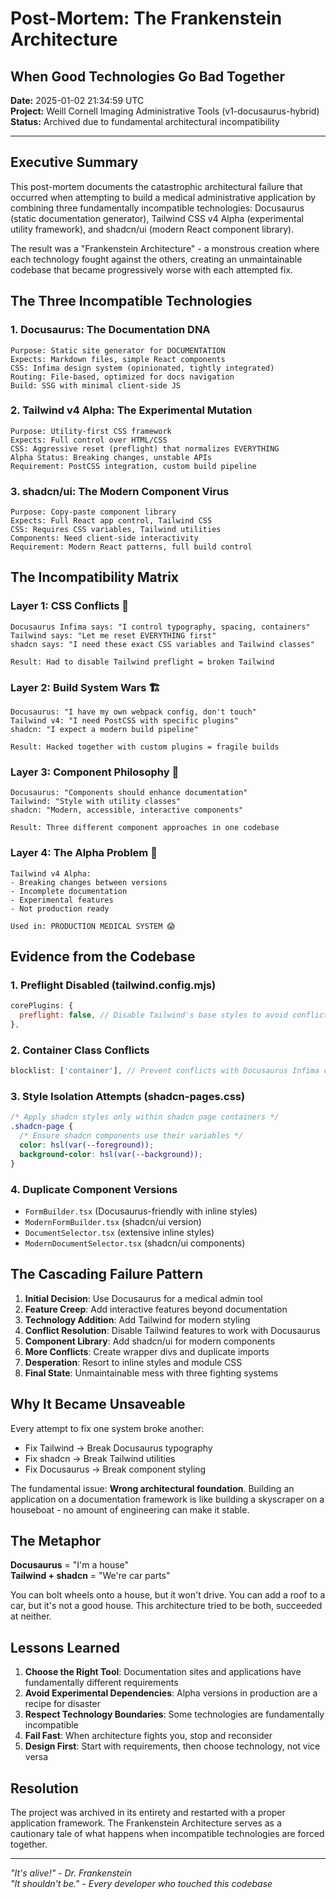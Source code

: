 # Post-Mortem: The Frankenstein Architecture
## When Good Technologies Go Bad Together

**Date:** 2025-01-02 21:34:59 UTC  
**Project:** Weill Cornell Imaging Administrative Tools (v1-docusaurus-hybrid)  
**Status:** Archived due to fundamental architectural incompatibility  

---

## Executive Summary

This post-mortem documents the catastrophic architectural failure that occurred when attempting to build a medical administrative application by combining three fundamentally incompatible technologies: Docusaurus (static documentation generator), Tailwind CSS v4 Alpha (experimental utility framework), and shadcn/ui (modern React component library).

The result was a "Frankenstein Architecture" - a monstrous creation where each technology fought against the others, creating an unmaintainable codebase that became progressively worse with each attempted fix.

## The Three Incompatible Technologies

### 1. Docusaurus: The Documentation DNA
```
Purpose: Static site generator for DOCUMENTATION
Expects: Markdown files, simple React components
CSS: Infima design system (opinionated, tightly integrated)
Routing: File-based, optimized for docs navigation
Build: SSG with minimal client-side JS
```

### 2. Tailwind v4 Alpha: The Experimental Mutation
```
Purpose: Utility-first CSS framework
Expects: Full control over HTML/CSS
CSS: Aggressive reset (preflight) that normalizes EVERYTHING
Alpha Status: Breaking changes, unstable APIs
Requirement: PostCSS integration, custom build pipeline
```

### 3. shadcn/ui: The Modern Component Virus
```
Purpose: Copy-paste component library
Expects: Full React app control, Tailwind CSS
CSS: Requires CSS variables, Tailwind utilities
Components: Need client-side interactivity
Requirement: Modern React patterns, full build control
```

## The Incompatibility Matrix

### Layer 1: CSS Conflicts 🎨
```
Docusaurus Infima says: "I control typography, spacing, containers"
Tailwind says: "Let me reset EVERYTHING first"
shadcn says: "I need these exact CSS variables and Tailwind classes"

Result: Had to disable Tailwind preflight = broken Tailwind
```

### Layer 2: Build System Wars 🏗️
```
Docusaurus: "I have my own webpack config, don't touch"
Tailwind v4: "I need PostCSS with specific plugins"
shadcn: "I expect a modern build pipeline"

Result: Hacked together with custom plugins = fragile builds
```

### Layer 3: Component Philosophy 🧩
```
Docusaurus: "Components should enhance documentation"
Tailwind: "Style with utility classes"
shadcn: "Modern, accessible, interactive components"

Result: Three different component approaches in one codebase
```

### Layer 4: The Alpha Problem 🧪
```
Tailwind v4 Alpha:
- Breaking changes between versions
- Incomplete documentation
- Experimental features
- Not production ready

Used in: PRODUCTION MEDICAL SYSTEM 😱
```

## Evidence from the Codebase

### 1. Preflight Disabled (tailwind.config.mjs)
```javascript
corePlugins: {
  preflight: false, // Disable Tailwind's base styles to avoid conflicts with Docusaurus
},
```

### 2. Container Class Conflicts
```javascript
blocklist: ['container'], // Prevent conflicts with Docusaurus Infima container class
```

### 3. Style Isolation Attempts (shadcn-pages.css)
```css
/* Apply shadcn styles only within shadcn page containers */
.shadcn-page {
  /* Ensure shadcn components use their variables */
  color: hsl(var(--foreground));
  background-color: hsl(var(--background));
}
```

### 4. Duplicate Component Versions
- `FormBuilder.tsx` (Docusaurus-friendly with inline styles)
- `ModernFormBuilder.tsx` (shadcn/ui version)
- `DocumentSelector.tsx` (extensive inline styles)
- `ModernDocumentSelector.tsx` (shadcn/ui components)

## The Cascading Failure Pattern

1. **Initial Decision**: Use Docusaurus for a medical admin tool
2. **Feature Creep**: Add interactive features beyond documentation
3. **Technology Addition**: Add Tailwind for modern styling
4. **Conflict Resolution**: Disable Tailwind features to work with Docusaurus
5. **Component Library**: Add shadcn/ui for modern components
6. **More Conflicts**: Create wrapper divs and duplicate imports
7. **Desperation**: Resort to inline styles and module CSS
8. **Final State**: Unmaintainable mess with three fighting systems

## Why It Became Unsaveable

Every attempt to fix one system broke another:
- Fix Tailwind → Break Docusaurus typography
- Fix shadcn → Break Tailwind utilities  
- Fix Docusaurus → Break component styling

The fundamental issue: **Wrong architectural foundation**. Building an application on a documentation framework is like building a skyscraper on a houseboat - no amount of engineering can make it stable.

## The Metaphor

**Docusaurus** = "I'm a house"  
**Tailwind + shadcn** = "We're car parts"

You can bolt wheels onto a house, but it won't drive. You can add a roof to a car, but it's not a good house. This architecture tried to be both, succeeded at neither.

## Lessons Learned

1. **Choose the Right Tool**: Documentation sites and applications have fundamentally different requirements
2. **Avoid Experimental Dependencies**: Alpha versions in production are a recipe for disaster
3. **Respect Technology Boundaries**: Some technologies are fundamentally incompatible
4. **Fail Fast**: When architecture fights you, stop and reconsider
5. **Design First**: Start with requirements, then choose technology, not vice versa

## Resolution

The project was archived in its entirety and restarted with a proper application framework. The Frankenstein Architecture serves as a cautionary tale of what happens when incompatible technologies are forced together.

---

*"It's alive!" - Dr. Frankenstein  
"It shouldn't be." - Every developer who touched this codebase*